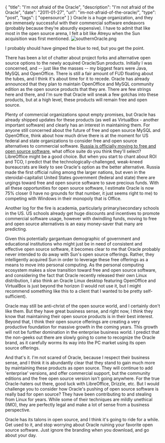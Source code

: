 {
  "title": "I'm not afraid of the Oracle",
  "description": "I'm not afraid of the Oracle",
  "date": "2011-01-27",
  "url": "im-not-afraid-of-the-oracle/",
  "type": "post",
  "tags": [
    "opensource"
  ]
}
Oracle is a huge organization, and they are immensely successful with their commercial software endeavors (probably because they're absurdly expensive).  I have to admit that like most in the open source arena, I felt a bit like Atreyu when the Sun acquisition was first mentioned.
![southernOracle.png](/files/southernOracle.png)

I probably should have gimped the blue to red, but you get the point.  

There has been a lot of chatter about project forks and alternative open source options to the newly acquired Oracle/Sun products.  Initially I was concerned, and -- just like the masses -- my biggest fears were Java, MySQL and OpenOffice.  There is still a fair amount of FUD floating about the tubes, and I think it's about time for it to recede.  Oracle has already announced that they plan to maintain OpenOffice and MySQL community edition as the open source products that they are.  There are few strings here and there, and I'm sure that Oracle will sneak a few gotchas into these products, but at a high level, these products will remain free and open source.  

Plenty of commercial organizations spout empty promises, but Oracle has already shipped updates for these products (as well as VirtualBox - another important software) and clearly has an interest in maintaining them.  For anyone still concerned about the future of free and open source MySQL and OpenOffice, think about how much drive there is at the moment for US federal and state organizations to consider free and open source alternatives to commercial software.  [Russia is officially moving to free and open source software](http://www.h-online.com/open/news/item/Russia-to-switch-to-open-source-by-2015-1170201.html), what office suite do you think they'll select?  LibreOffice might be a good choice.  But when you start to chant about ROI and TCO, I predict that the technologically-challenged, weak-kneed bureaucrats are likely to see Oracle's option as the better alternative.  Russia made the first official ruling among the larger nations, but even in the steroidal-capitalist United States government (federal and state) there are urgings toward free and open source software to save precious funds.  With all these opportunities for open source software, I estimate Oracle is now 75% closer (I have no grounds for that number, it just seems right to me) to competing with Windows in their monopoly that is Office.  

Another log for the fire is academia, particularly primary/secondary schools in the US.  US schools already get huge discounts and incentives to promote commercial software usage, however with dwindling funds, moving to free and open source alternatives is an easy money-saver that many are predicting.  

Given this potentially gargantuan demographic of government and educational institutions who might just be in need of consistent and effective open source software, it becomes clear to me that Oracle probably never intended to do away with Sun's open source offerings.  Rather, they intelligently acquired Sun in order to leverage these free offerings as a means to move into personal computing.  As the personal computing ecosystem makes a slow transition toward free and open source software, and considering the fact that Oracle recently released their own Linux distribution, I also think an Oracle Linux desktop featuring OpenOffice and VirtualBox is just beyond the horizon (I would not use it, but I might recommend something like this to a client that I wanted to be pretty self-sufficient).  

Oracle may still be anti-christ of the open source world, and I certainly don't like them.  But they have great business sense, and right now, I think they know that maintaining their open source products is in their best interest.  Beyond that, I think their open source offerings are creating a very productive foundation for massive growth in the coming years.  This growth will not be further domination in the enterprise business world.  I predict that the non-geeks out there are slowly going to come to recognize the Oracle brand, as it carefully worms its way into the PC market using its open source offerings.

And that's it.  I'm not scared of Oracle, because I respect their business sense, and I think it is abundantly clear that they stand to gain much more by maintaining these products as open source.  They will continue to add 'enterprise' versions, and offer commercial support, but the community editions and the free open source version isn't going anywhere.  For the true Oracle-haters out there, good luck with LibreOffice, Drizzle, etc.  But I would challenge you to consider how Oracle's pushing of open source software is really bad for open source?  They have been contributing to and stealing from Linux for years.  While some of their techniques are mildly unethical (IMO), they are perfectly legal and make a lot of sense from a business perspective.  

Oracle has its talons in open source, and I think it's going to ride for a while.  Get used to it, and stop worrying about Oracle ruining your favorite open source software.   Just ignore the branding when you download, and go about your day.  
